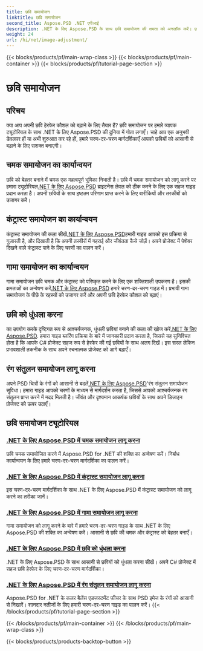 ```yaml
---
title: छवि समायोजन
linktitle: छवि समायोजन
second_title: Aspose.PSD .NET एपीआई
description: .NET के लिए Aspose.PSD के साथ छवि समायोजन की क्षमता को अनलॉक करें। छवि हेरफेर में महारत हासिल करने के लिए चमक, कंट्रास्ट और रंग संतुलन पर ट्यूटोरियल का अन्वेषण करें।
weight: 24
url: /hi/net/image-adjustment/
---
```


{{< blocks/products/pf/main-wrap-class >}}
{{< blocks/products/pf/main-container >}}
{{< blocks/products/pf/tutorial-page-section >}}

# छवि समायोजन

## परिचय

क्या आप अपनी छवि हेरफेर कौशल को बढ़ाने के लिए तैयार हैं? छवि समायोजन पर हमारे व्यापक ट्यूटोरियल के साथ .NET के लिए Aspose.PSD की दुनिया में गोता लगाएँ। चाहे आप एक अनुभवी डेवलपर हों या अभी शुरुआत कर रहे हों, हमारे चरण-दर-चरण मार्गदर्शिकाएँ आपको छवियों को आसानी से बढ़ाने के लिए सशक्त बनाएगी।

## चमक समायोजन का कार्यान्वयन

 छवि को बेहतर बनाने में चमक एक महत्वपूर्ण भूमिका निभाती है। छवि में चमक समायोजन को लागू करने पर हमारा ट्यूटोरियल[.NET के लिए Aspose.PSD](./brightness-adjustment/) ब्राइटनेस लेवल को ठीक करने के लिए एक सहज गाइड प्रदान करता है। अपनी छवियों के साथ इष्टतम परिणाम प्राप्त करने के लिए बारीकियों और तरकीबों को उजागर करें।

## कंट्रास्ट समायोजन का कार्यान्वयन

 कंट्रास्ट समायोजन की कला सीखें[.NET के लिए Aspose.PSD](./contrast-adjustment/)हमारी गाइड आपको इस प्रक्रिया से गुज़ारती है, और दिखाती है कि अपनी तस्वीरों में गहराई और जीवंतता कैसे जोड़ें। अपने प्रोजेक्ट में पेशेवर दिखने वाले कंट्रास्ट पाने के लिए चरणों का पालन करें।

## गामा समायोजन का कार्यान्वयन

गामा समायोजन छवि चमक और कंट्रास्ट को परिष्कृत करने के लिए एक शक्तिशाली उपकरण है। इसकी क्षमताओं का अन्वेषण करें[.NET के लिए Aspose.PSD](./gamma-adjustment/) हमारे चरण-दर-चरण गाइड में। प्रभावी गामा समायोजन के पीछे के रहस्यों को उजागर करें और अपनी छवि हेरफेर कौशल को बढ़ाएं।

## छवि को धुंधला करना

 का उपयोग करके दृष्टिगत रूप से आश्चर्यजनक, धुंधली छवियां बनाने की कला की खोज करें[.NET के लिए Aspose.PSD](./blur-image/). हमारा गाइड ब्लरिंग प्रक्रिया के बारे में जानकारी प्रदान करता है, जिससे यह सुनिश्चित होता है कि आपके C# प्रोजेक्ट सहज रूप से हेरफेर की गई छवियों के साथ अलग दिखें। इस सरल लेकिन प्रभावशाली तकनीक के साथ अपने रचनात्मक प्रोजेक्ट को आगे बढ़ाएँ।

## रंग संतुलन समायोजन लागू करना

 अपने PSD चित्रों के रंगों को आसानी से बदलें[.NET के लिए Aspose.PSD](./color-balance-adjustment/)'रंग संतुलन समायोजन सुविधा। हमारा गाइड आपको चरणों के माध्यम से मार्गदर्शन करता है, जिससे आपको आश्चर्यजनक रंग संतुलन प्राप्त करने में मदद मिलती है। जीवंत और दृश्यमान आकर्षक छवियों के साथ अपने डिज़ाइन प्रोजेक्ट को ऊपर उठाएँ।

## छवि समायोजन ट्यूटोरियल
### [.NET के लिए Aspose.PSD में चमक समायोजन लागू करना](./brightness-adjustment/)
छवि चमक समायोजित करने में Aspose.PSD for .NET की शक्ति का अन्वेषण करें। निर्बाध कार्यान्वयन के लिए हमारे चरण-दर-चरण मार्गदर्शिका का पालन करें।
### [.NET के लिए Aspose.PSD में कंट्रास्ट समायोजन लागू करना](./contrast-adjustment/)
इस चरण-दर-चरण मार्गदर्शिका के साथ .NET के लिए Aspose.PSD में कंट्रास्ट समायोजन को लागू करने का तरीका जानें।
### [.NET के लिए Aspose.PSD में गामा समायोजन लागू करना](./gamma-adjustment/)
गामा समायोजन को लागू करने के बारे में हमारे चरण-दर-चरण गाइड के साथ .NET के लिए Aspose.PSD की शक्ति का अन्वेषण करें। आसानी से छवि की चमक और कंट्रास्ट को बेहतर बनाएँ।
### [.NET के लिए Aspose.PSD में छवि को धुंधला करना](./blur-image/)
.NET के लिए Aspose.PSD के साथ आसानी से छवियों को धुंधला करना सीखें। अपने C# प्रोजेक्ट में सहज छवि हेरफेर के लिए चरण-दर-चरण मार्गदर्शिका।
### [.NET के लिए Aspose.PSD में रंग संतुलन समायोजन लागू करना](./color-balance-adjustment/)
Aspose.PSD for .NET के कलर बैलेंस एडजस्टमेंट फीचर के साथ PSD इमेज के रंगों को आसानी से निखारें। शानदार नतीजों के लिए हमारी चरण-दर-चरण गाइड का पालन करें।
{{< /blocks/products/pf/tutorial-page-section >}}

{{< /blocks/products/pf/main-container >}}
{{< /blocks/products/pf/main-wrap-class >}}

{{< blocks/products/products-backtop-button >}}
